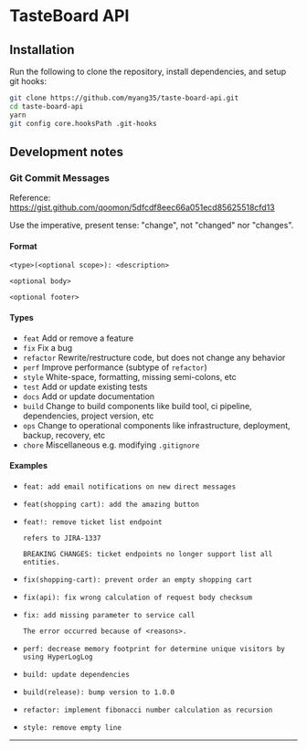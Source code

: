 # TasteBoard API

## Installation

Run the following to clone the repository, install dependencies, and setup git hooks:

```bash
git clone https://github.com/myang35/taste-board-api.git
cd taste-board-api
yarn
git config core.hooksPath .git-hooks
```

## Development notes

### Git Commit Messages

Reference: https://gist.github.com/qoomon/5dfcdf8eec66a051ecd85625518cfd13

Use the imperative, present tense: "change", not "changed" nor "changes".

#### Format

```
<type>(<optional scope>): <description>

<optional body>

<optional footer>
```

#### Types

- `feat` Add or remove a feature
- `fix` Fix a bug
- `refactor` Rewrite/restructure code, but does not change any behavior
- `perf` Improve performance (subtype of `refactor`)
- `style` White-space, formatting, missing semi-colons, etc
- `test` Add or update existing tests
- `docs` Add or update documentation
- `build` Change to build components like build tool, ci pipeline, dependencies, project version, etc
- `ops` Change to operational components like infrastructure, deployment, backup, recovery, etc
- `chore` Miscellaneous e.g. modifying `.gitignore`

#### Examples

- ```
  feat: add email notifications on new direct messages
  ```
- ```
  feat(shopping cart): add the amazing button
  ```
- ```
  feat!: remove ticket list endpoint

  refers to JIRA-1337

  BREAKING CHANGES: ticket endpoints no longer support list all entities.
  ```

- ```
  fix(shopping-cart): prevent order an empty shopping cart
  ```
- ```
  fix(api): fix wrong calculation of request body checksum
  ```
- ```
  fix: add missing parameter to service call

  The error occurred because of <reasons>.
  ```

- ```
  perf: decrease memory footprint for determine unique visitors by using HyperLogLog
  ```
- ```
  build: update dependencies
  ```
- ```
  build(release): bump version to 1.0.0
  ```
- ```
  refactor: implement fibonacci number calculation as recursion
  ```
- ```
  style: remove empty line
  ```

---
